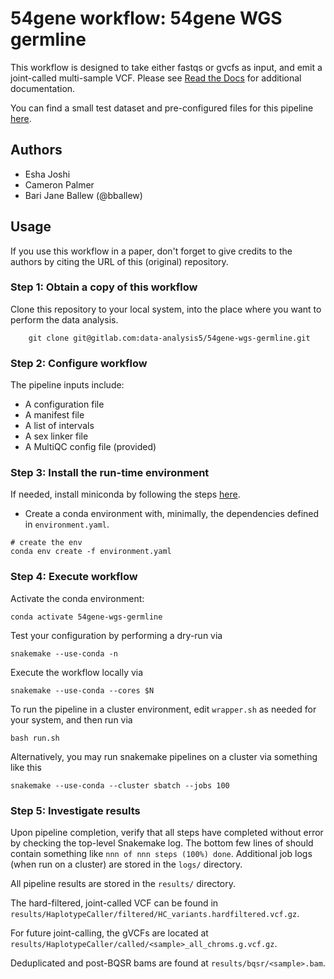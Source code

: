# 54gene workflow: 54gene WGS germline

This workflow is designed to take either fastqs or gvcfs as input, and emit a joint-called multi-sample VCF.  Please see [Read the Docs]() for additional documentation.

You can find a small test dataset and pre-configured files for this pipeline [here](https://gitlab.com/data-analysis5/dna-sequencing/54gene-wgs-test-data).

## Authors

* Esha Joshi
* Cameron Palmer
* Bari Jane Ballew (@bballew)

## Usage

If you use this workflow in a paper, don't forget to give credits to the authors by citing the URL of this (original) repository.

### Step 1: Obtain a copy of this workflow

Clone this repository to your local system, into the place where you want to perform the data analysis.
```
    git clone git@gitlab.com:data-analysis5/54gene-wgs-germline.git
```

### Step 2: Configure workflow

The pipeline inputs include:
- A configuration file
- A manifest file
- A list of intervals
- A sex linker file
- A MultiQC config file (provided)

### Step 3: Install the run-time environment

If needed, install miniconda by following the steps [here](https://docs.conda.io/en/latest/miniconda.html).

- Create a conda environment with, minimally, the dependencies defined in `environment.yaml`.

```
# create the env
conda env create -f environment.yaml
```

### Step 4: Execute workflow

Activate the conda environment:

    conda activate 54gene-wgs-germline

Test your configuration by performing a dry-run via

    snakemake --use-conda -n

Execute the workflow locally via

    snakemake --use-conda --cores $N

To run the pipeline in a cluster environment, edit `wrapper.sh` as needed for your system, and then run via

    bash run.sh

Alternatively, you may run snakemake pipelines on a cluster via something like this

    snakemake --use-conda --cluster sbatch --jobs 100


### Step 5: Investigate results

Upon pipeline completion, verify that all steps have completed without error by checking the top-level Snakemake log.  The bottom few lines of should contain something like `nnn of nnn steps (100%) done`.  Additional job logs (when run on a cluster) are stored in the `logs/` directory.

All pipeline results are stored in the `results/` directory.

The hard-filtered, joint-called VCF can be found in `results/HaplotypeCaller/filtered/HC_variants.hardfiltered.vcf.gz`.

For future joint-calling, the gVCFs are located at `results/HaplotypeCaller/called/<sample>_all_chroms.g.vcf.gz`.

Deduplicated and post-BQSR bams are found at `results/bqsr/<sample>.bam`.
